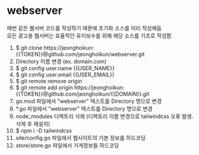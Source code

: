 # webserver
매번 같은 웹서버 코드를 작성하기 때문에 초기화 소스를 미리 작성해둠<br>
모든 광고용 웹서버는 효율적인 유지보수를 위해 해당 소스를 기초로 작성함

1. $ git clone https://jeonghoikun:{{TOKEN}}@github.com/jeonghoikun/webserver.git
2. Directory 이름 변경 (ex. domain.com)
3. $ git config user.name {{USER_NAME}}
4. $ git config user.email {{USER_EMAIL}}
5. $ git remote remove origin
6. $ git remote add origin https://jeonghoikun:{{TOKEN}}@github.com/jeonghoikun/{{DOMAIN}}.git
7. go.mod 파일에서 "webserver" 텍스트를 Directory 명으로 변경
8. *.go 파일에서 "webserver" 텍스트를 Directory 명으로 변경
9. node_modules 디렉토리 삭제 (디렉토리 이름 변경으로 tailwindcss 오류 발생. 삭제 후 재설치)
10. $ npm i -D tailwindcss
11. site/config.go 파일에서 웹사이트의 기본 정보를 하드코딩
12. store/store.go 파일에서 가게정보들 하드코딩
